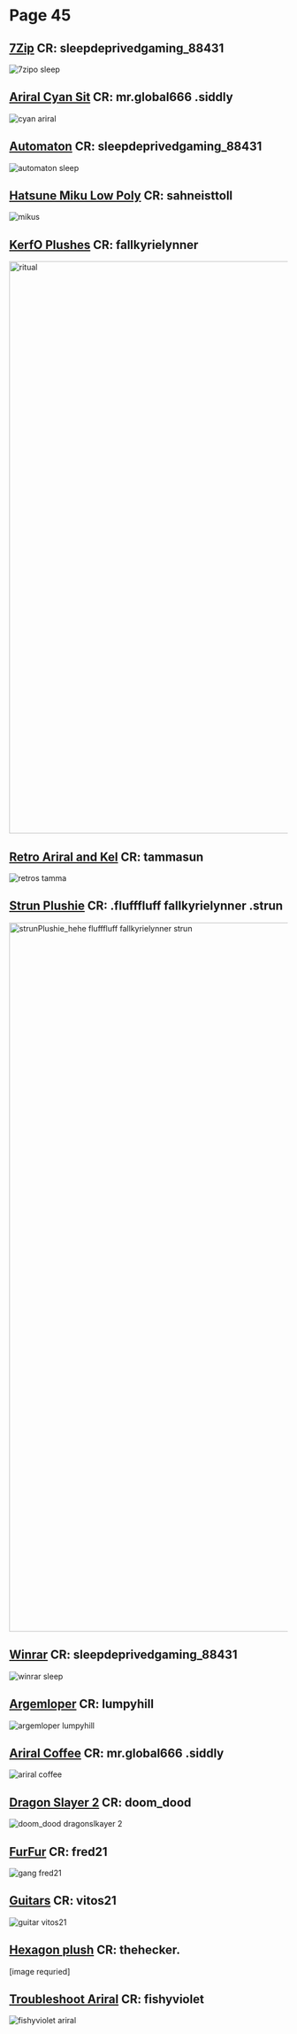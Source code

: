 # Page 45
## [7Zip](https://github.com/madrod228/voicesoftheprinter/blob/main/The%20Archive/Page%20045/7zip.rar) CR: sleepdeprivedgaming_88431
![7zipo sleep](https://github.com/madrod228/voicesoftheprinter/assets/9602000/2fbf5859-160d-4958-8d6d-582e746896fa)
## [Ariral Cyan Sit](https://github.com/madrod228/voicesoftheprinter/raw/main/The%20Archive/Page%20045/Ariral_Blue_hair.rar) CR: mr.global666 .siddly
![cyan ariral](https://github.com/madrod228/voicesoftheprinter/assets/9602000/09af59d4-7421-4b83-a5d7-158653044bb4)
## [Automaton](https://github.com/madrod228/voicesoftheprinter/raw/main/The%20Archive/Page%20045/Automaton.rar) CR: sleepdeprivedgaming_88431
![automaton sleep](https://github.com/madrod228/voicesoftheprinter/assets/9602000/d29bf4da-3dec-4205-8146-e879cf5be850)
## [Hatsune Miku Low Poly](https://github.com/madrod228/voicesoftheprinter/raw/main/The%20Archive/Page%20045/Hatsune_Miku_LowPoly_MultiPoses.zip) CR: sahneisttoll
![mikus](https://github.com/madrod228/voicesoftheprinter/assets/9602000/381b65db-110f-402f-a84e-29b4e39bf685)
## [KerfO Plushes](https://github.com/madrod228/voicesoftheprinter/raw/main/The%20Archive/Page%20045/KerfurO_Plushies.rar) CR: fallkyrielynner
<img width="1033" alt="ritual" src="https://github.com/madrod228/voicesoftheprinter/assets/9602000/d01ab750-5ee9-439b-abda-36d3a2a264d3">

## [Retro Ariral and Kel](https://github.com/madrod228/voicesoftheprinter/raw/main/The%20Archive/Page%20045/Retro%20Ariral%20and%20Kel.rar) CR: tammasun
![retros tamma](https://github.com/madrod228/voicesoftheprinter/assets/9602000/087a3e6d-89aa-43fb-a80a-e31cc8e65744)
## [Strun Plushie](https://github.com/madrod228/voicesoftheprinter/raw/main/The%20Archive/Page%20045/StrunPlushie.rar) CR: .flufffluff fallkyrielynner .strun
<img width="1280" alt="strunPlushie_hehe  flufffluff fallkyrielynner  strun " src="https://github.com/madrod228/voicesoftheprinter/assets/9602000/d5a51506-0dee-4ec5-849c-99c3ed0c20e2">

## [Winrar](https://github.com/madrod228/voicesoftheprinter/raw/main/The%20Archive/Page%20045/Winrar.rar) CR: sleepdeprivedgaming_88431
![winrar sleep](https://github.com/madrod228/voicesoftheprinter/assets/9602000/2f4a5b43-fbe1-4342-9467-f2e55ed60a12)
## [Argemloper](https://github.com/madrod228/voicesoftheprinter/raw/main/The%20Archive/Page%20045/argemloper1.rar) CR: lumpyhill
![argemloper lumpyhill](https://github.com/madrod228/voicesoftheprinter/assets/9602000/fbd4f263-a2d9-48be-9d4c-350e6c012442)
## [Ariral Coffee](https://github.com/madrod228/voicesoftheprinter/raw/main/The%20Archive/Page%20045/ariralcoffeecup.rar) CR: mr.global666 .siddly
![ariral coffee](https://github.com/madrod228/voicesoftheprinter/assets/9602000/669179fe-4bc5-49ba-b1a7-3be69f9baf0c)
## [Dragon Slayer 2](https://github.com/madrod228/voicesoftheprinter/raw/main/The%20Archive/Page%20045/dragonslayer.rar) CR: doom_dood
![doom_dood dragonslkayer 2](https://github.com/madrod228/voicesoftheprinter/assets/9602000/4c668f68-60ad-4aec-8639-3ccc28493365)
## [FurFur](https://github.com/madrod228/voicesoftheprinter/raw/main/The%20Archive/Page%20045/furfur.zip) CR: fred21
![gang fred21](https://github.com/madrod228/voicesoftheprinter/assets/9602000/a3657449-89bc-4780-ad59-4e4665202675)
## [Guitars](https://github.com/madrod228/voicesoftheprinter/raw/main/The%20Archive/Page%20045/guitaramp_pack.rar) CR: vitos21
![guitar vitos21](https://github.com/madrod228/voicesoftheprinter/assets/9602000/381ad77c-62e1-4872-a8ac-b02aeb8c6ea8)
## [Hexagon plush](https://github.com/madrod228/voicesoftheprinter/raw/main/The%20Archive/Page%20045/hexagonplush%20thehecker.%20.rar) CR: thehecker.
[image requried]
## [Troubleshoot Ariral](https://github.com/madrod228/voicesoftheprinter/raw/main/The%20Archive/Page%20045/troubleshoot.rar) CR: fishyviolet
![fishyviolet ariral](https://github.com/madrod228/voicesoftheprinter/assets/9602000/8e8cf983-e3f5-4655-9a6b-7af9be8e3d15)
